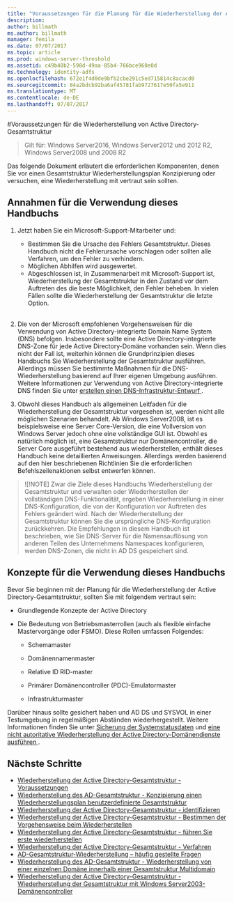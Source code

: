 ```yaml
---
title: "Voraussetzungen für die Planung für die Wiederherstellung der Active Directory-Gesamtstruktur"
description: 
author: billmath
ms.author: billmath
manager: femila
ms.date: 07/07/2017
ms.topic: article
ms.prod: windows-server-threshold
ms.assetid: c49b40b2-598d-49aa-85b4-766bce960e0d
ms.technology: identity-adfs
ms.openlocfilehash: 672e1f4d0de9bfb2cbe291c5ed715814c8acacd0
ms.sourcegitcommit: 84a2bdcb92ba6af45781fab9727617e50fa5e911
ms.translationtype: MT
ms.contentlocale: de-DE
ms.lasthandoff: 07/07/2017
---
```

#<a name="active-directory-forest-recovery-prerequisites"></a>Voraussetzungen für die Wiederherstellung von Active Directory-Gesamtstruktur

>Gilt für: Windows Server2016, Windows Server2012 und 2012 R2, Windows Server2008 und 2008 R2

Das folgende Dokument erläutert die erforderlichen Komponenten, denen Sie vor einen Gesamtstruktur Wiederherstellungsplan Konzipierung oder versuchen, eine Wiederherstellung mit vertraut sein sollten.

## <a name="assumptions-for-using-this-guide"></a>Annahmen für die Verwendung dieses Handbuchs 

1.  Jetzt haben Sie ein Microsoft-Support-Mitarbeiter und:

    - Bestimmen Sie die Ursache des Fehlers Gesamtstruktur. Dieses Handbuch nicht die Fehlerursache vorschlagen oder sollten alle Verfahren, um den Fehler zu verhindern.  
    - Möglichen Abhilfen wird ausgewertet.  
    - Abgeschlossen ist, in Zusammenarbeit mit Microsoft-Support ist, Wiederherstellung der Gesamtstruktur in den Zustand vor dem Auftreten des die beste Möglichkeit, den Fehler beheben. In vielen Fällen sollte die Wiederherstellung der Gesamtstruktur die letzte Option.  </br></br>

2. Die von der Microsoft empfohlenen Vorgehensweisen für die Verwendung von Active Directory-integrierte Domain Name System (DNS) befolgen. Insbesondere sollte eine Active Directory-integrierte DNS-Zone für jede Active Directory-Domäne vorhanden sein. Wenn dies nicht der Fall ist, weiterhin können die Grundprinzipien dieses Handbuchs Sie Wiederherstellung der Gesamtstruktur ausführen. Allerdings müssen Sie bestimmte Maßnahmen für die DNS-Wiederherstellung basierend auf Ihrer eigenen Umgebung ausführen. Weitere Informationen zur Verwendung von Active Directory-integrierte DNS finden Sie unter [erstellen einen DNS-Infrastruktur-Entwurf ](../../ad-ds/plan/Creating-a-DNS-Infrastructure-Design.md).
3. Obwohl dieses Handbuch als allgemeinen Leitfaden für die Wiederherstellung der Gesamtstruktur vorgesehen ist, werden nicht alle möglichen Szenarien behandelt. Ab Windows Server2008, ist es beispielsweise eine Server Core-Version, die eine Vollversion von Windows Server jedoch ohne eine vollständige GUI ist. Obwohl es natürlich möglich ist, eine Gesamtstruktur nur Domänencontroller, die Server Core ausgeführt bestehend aus wiederherstellen, enthält dieses Handbuch keine detaillierten Anweisungen. Allerdings werden basierend auf den hier beschriebenen Richtlinien Sie die erforderlichen Befehlszeilenaktionen selbst entwerfen können.  
 
>![!NOTE]
> Zwar die Ziele dieses Handbuchs Wiederherstellung der Gesamtstruktur und verwalten oder Wiederherstellen der vollständigen DNS-Funktionalität, ergeben Wiederherstellung in einer DNS-Konfiguration, die von der Konfiguration vor Auftreten des Fehlers geändert wird. Nach der Wiederherstellung der Gesamtstruktur können Sie die ursprüngliche DNS-Konfiguration zurückkehren. Die Empfehlungen in diesem Handbuch ist beschrieben, wie Sie DNS-Server für die Namensauflösung von anderen Teilen des Unternehmens Namespaces konfigurieren, werden DNS-Zonen, die nicht in AD DS gespeichert sind.  

## <a name="concepts-for-using-this-guide"></a>Konzepte für die Verwendung dieses Handbuchs
 Bevor Sie beginnen mit der Planung für die Wiederherstellung der Active Directory-Gesamtstruktur, sollten Sie mit folgendem vertraut sein:  
  
-   Grundlegende Konzepte der Active Directory  
  
-   Die Bedeutung von Betriebsmasterrollen (auch als flexible einfache Mastervorgänge oder FSMO). Diese Rollen umfassen Folgendes:  
  
    -   Schemamaster  
  
    -   Domänennamenmaster  
  
    -   Relative ID RID-master  
  
    -   Primärer Domänencontroller (PDC)-Emulatormaster  
  
    -   Infrastrukturmaster  
  
 Darüber hinaus sollte gesichert haben und AD DS und SYSVOL in einer Testumgebung in regelmäßigen Abständen wiederhergestellt. Weitere Informationen finden Sie unter [Sicherung der Systemstatusdaten](AD-Forest-Recovery-Procedures.md) und [eine nicht autoritative Wiederherstellung der Active Directory-Domänendienste ausführen ](AD-Forest-Recovery-Procedures.md).

## <a name="next-steps"></a>Nächste Schritte
-   [Wiederherstellung der Active Directory-Gesamtstruktur - Voraussetzungen](AD-Forest-Recovery-Prerequisties.md)  
-   [Wiederherstellung des AD-Gesamtstruktur - Konzipierung einen Wiederherstellungsplan benutzerdefinierte Gesamtstruktur](AD-Forest-Recovery-Devising-a-Plan.md)  
- [Wiederherstellung der Active Directory-Gesamtstruktur - identifizieren](AD-Forest-Recovery-Identify-the-Problem.md)
-   [Wiederherstellung der Active Directory-Gesamtstruktur - Bestimmen der Vorgehensweise beim Wiederherstellen](AD-Forest-Recovery-Determine-how-to-Recover.md)
-   [Wiederherstellung der Active Directory-Gesamtstruktur - führen Sie erste wiederherstellen](AD-Forest-Recovery-Perform-initial-recovery.md)  
-   [Wiederherstellung der Active Directory-Gesamtstruktur - Verfahren](AD-Forest-Recovery-Procedures.md)  
-   [AD-Gesamtstruktur-Wiederherstellung – häufig gestellte Fragen](AD-Forest-Recovery-FAQ.md)  
-   [Wiederherstellung des AD-Gesamtstruktur - Wiederherstellung von einer einzelnen Domäne innerhalb einer Gesamtstruktur Multidomain](AD-Forest-Recovery-Single-Domain-in-Multidomain-Recovery.md)  
-   [Wiederherstellung der Active Directory-Gesamtstruktur - Wiederherstellung der Gesamtstruktur mit Windows Server2003-Domänencontroller](AD-Forest-Recovery-Windows-Server-2003.md)  
